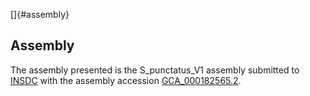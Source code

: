 []{#assembly}

Assembly
--------

The assembly presented is the S\_punctatus\_V1 assembly submitted to
[INSDC](http://www.insdc.org) with the assembly accession
[GCA\_000182565.2](http://www.ebi.ac.uk/ena/data/view/GCA_000182565.2).
